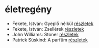 # életregény

- Fekete, István: Gyeplő nélkül [részletek](_details/Fekete%2C%20Istv%C3%A1n.md#id_728)
- Fekete, István: Zsellérek [részletek](_details/Fekete%2C%20Istv%C3%A1n.md#id_741)
- John Williams: Stoner [részletek](_details/John%20Williams.md#id_1004)
- Patrick Süskind: A parfüm [részletek](_details/Patrick%20S%C3%BCskind.md#id_408)